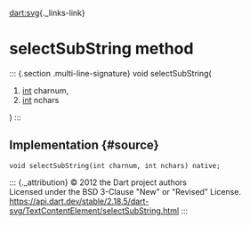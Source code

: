 [dart:svg](../../dart-svg/dart-svg-library){._links-link}

selectSubString method
======================

::: {.section .multi-line-signature}
void selectSubString(

1.  [int](../../dart-core/int-class) charnum,
2.  [int](../../dart-core/int-class) nchars

)
:::

Implementation {#source}
--------------

``` {.language-dart data-language="dart"}
void selectSubString(int charnum, int nchars) native;
```

::: {._attribution}
© 2012 the Dart project authors\
Licensed under the BSD 3-Clause \"New\" or \"Revised\" License.\
<https://api.dart.dev/stable/2.18.5/dart-svg/TextContentElement/selectSubString.html>
:::
